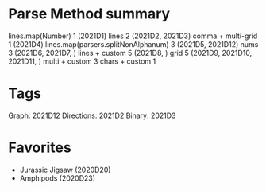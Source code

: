 # Parse Method summary

lines.map(Number)                           1       (2021D1)
lines                                       2       (2021D2, 2021D3)
comma + multi-grid                          1       (2021D4)
lines.map(parsers.splitNonAlphanum)         3       (2021D5, 2021D12)
nums                                        3       (2021D6, 2021D7, )
lines + custom                              5       (2021D8, )
grid                                        5       (2021D9, 2021D10, 2021D11, )
multi + custom                              3
chars + custom                              1

# Tags

Graph:      2021D12
Directions: 2021D2
Binary:     2021D3


# Favorites

* Jurassic Jigsaw (2020D20)
* Amphipods       (2020D23)